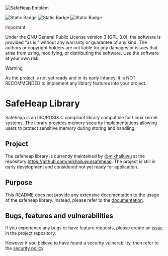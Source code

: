 ![SafeHeap Emblem](https://github.com/mikhailuwu/safeheap/blob/latest/doc/safeheap.png?raw=true)

![Static Badge](https://img.shields.io/badge/License-GPL--3.0-yellow)
![Static Badge](https://img.shields.io/badge/Language-ISO/POSIX_C-blue)
![Static Badge](https://img.shields.io/badge/Status-Not--ready-red)

> [!Important]
> Under the GNU General Public License version 3 (GPL-3.0), the software is provided "as is," without any warranty or guarantee of any kind. The authors or copyright holders are not liable for any damages or issues that arise from using, modifying, or distributing the software. Use the software at your own risk.

> [!Warning]
> As the project is not yet ready and in its early infancy, it is NOT RECOMMENDED to implement any library features into your project.

# SafeHeap Library
Safeheap is an ISO/POSIX C compliant library compatible for Linux kernel systems. The library provides memory security implementations allowing users to protect sensitive memory during storing and handling.

## Project
The safeheap library is currently maintained by [@mikhailuwu](https://github.com/mikhailuwu) at the repository https://github.com/mikhailuwu/safeheap. The project is still in early development and considered not yet ready for application.

## Purpose
This README does not provide any extensive documentation to the usage of the safeheap library. Instead, please refer to the [documentation](doc/safeheap-documentation.pdf).

## Bugs, features and vulnerabilities
If you experience any bugs or have feature requests, please create an [issue](https://github.com/mikhailuwu/safeheap/issues) in the project repository.

However if you believe to have found a security vulnerability, then refer to the [security policy](SECURITY.md).
